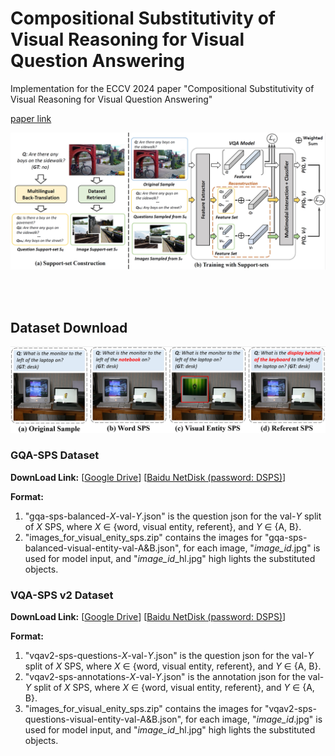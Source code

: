 # Compositional Substitutivity of Visual Reasoning for Visual Question Answering
Implementation for the ECCV 2024 paper "Compositional Substitutivity of Visual Reasoning for Visual Question Answering"

[paper link](https://www.ecva.net/papers/eccv_2024/papers_ECCV/papers/06434.pdf)

![Example Image](https://github.com/NeverMoreLCH/CG-SPS/blob/main/framework-fig.png)

<br>
<br>

## Dataset Download

![Example Image](https://github.com/NeverMoreLCH/CG-SPS/blob/main/SPS.png)

### GQA-SPS Dataset

**DownLoad Link:** 
[[Google Drive](https://drive.google.com/drive/folders/1eKcw-vj0O3bN1oo6esBgG6gdlOZ-bizl?usp=sharing)] 
[[Baidu NetDisk (password: DSPS)](https://pan.baidu.com/s/1FsRUjSxHot_lG0Kp6LaMtw)]

**Format:**

1. "gqa-sps-balanced-_X_-val-_Y_.json" is the question json for the val-_Y_ split of _X_ SPS,  where _X_ $\in$ {word, visual entity, referent}, and _Y_ $\in$ {A, B}.
2. "images_for_visual_enity_sps.zip" contains the images for "gqa-sps-balanced-visual-entity-val-A&B.json", for each image, "_image_id_.jpg" is used for model input, and "_image_id_\_hl.jpg" high lights the substituted objects.

### VQA-SPS v2 Dataset

**DownLoad Link:** 
[[Google Drive](https://drive.google.com/drive/folders/1V-WIionK0mQLiBD2x3yki2ASUXw6vuF_?usp=drive_link)]
[[Baidu NetDisk (password: DSPS)](https://pan.baidu.com/s/1PhIQsFE2bEUQzwP1LTqd-g)]

**Format:**

1. "vqav2-sps-questions-_X_-val-_Y_.json" is the question json for the val-_Y_ split of _X_ SPS,  where _X_ $\in$ {word, visual entity, referent}, and _Y_ $\in$ {A, B}.
2. "vqav2-sps-annotations-_X_-val-_Y_.json" is the annotation json for the val-_Y_ split of _X_ SPS,  where _X_ $\in$ {word, visual entity, referent}, and _Y_ $\in$ {A, B}.
3. "images_for_visual_enity_sps.zip" contains the images for "vqav2-sps-questions-visual-entity-val-A&B.json", for each image, "_image_id_.jpg" is used for model input, and "_image_id_\_hl.jpg" high lights the substituted objects.
